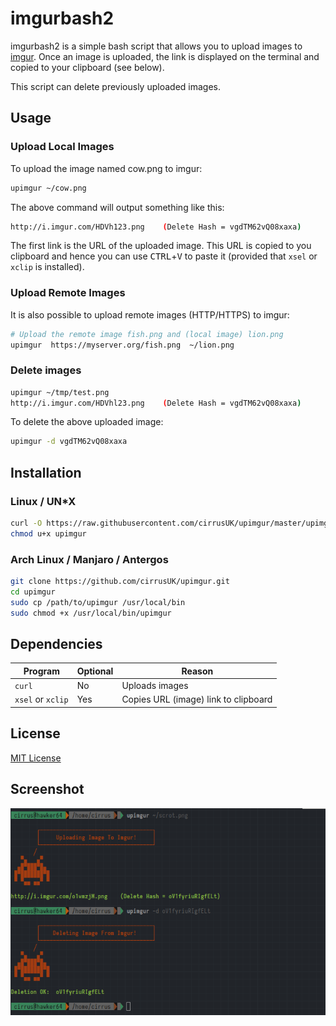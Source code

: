 # imgurbash2
imgurbash2 is a simple bash script that allows you to upload images to [imgur](https://imgur.com/).  Once an image is uploaded, the link is displayed on the terminal and copied to your clipboard (see below).

This script can delete previously uploaded images.

## Usage
### Upload Local Images

To upload the image named cow.png to imgur:
```bash
upimgur ~/cow.png
```
The above command will output something like this:
```bash
http://i.imgur.com/HDVh123.png    (Delete Hash = vgdTM62vQ08xaxa)
```
The first link is the URL of the uploaded image.  This URL is copied to you clipboard and hence you can use <kbd>CTRL</kbd>+<kbd>V</kbd> to paste it (provided that `xsel` or `xclip` is installed).

### Upload Remote Images

It is also possible to upload remote images (HTTP/HTTPS) to imgur:
```bash
# Upload the remote image fish.png and (local image) lion.png
upimgur  https://myserver.org/fish.png  ~/lion.png
```

### Delete images
```bash
upimgur ~/tmp/test.png
http://i.imgur.com/HDVhl23.png    (Delete Hash = vgdTM62vQ08xaxa)
```

To delete the above uploaded image:
```bash
upimgur -d vgdTM62vQ08xaxa
```

## Installation
### Linux / UN*X
```bash
curl -O https://raw.githubusercontent.com/cirrusUK/upimgur/master/upimgur
chmod u+x upimgur
```

### Arch Linux / Manjaro / Antergos
```bash
git clone https://github.com/cirrusUK/upimgur.git
cd upimgur
sudo cp /path/to/upimgur /usr/local/bin
sudo chmod +x /usr/local/bin/upimgur
```

## Dependencies
| Program            | Optional | Reason |
| ------------------ | -------- | ------------- |
| `curl`             | No       | Uploads images  |
| `xsel` or `xclip`  | Yes      | Copies URL (image) link to clipboard |

## License
[MIT License](https://github.com/cirrusUK/upimgur/blob/master/LICENSE)

Screenshot
----------------------------
![Screenshot](/screenshot1.png)
